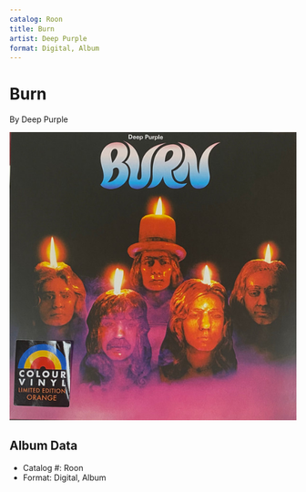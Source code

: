```yaml
---
catalog: Roon
title: Burn
artist: Deep Purple
format: Digital, Album
---
```


# Burn

By Deep Purple

![](../../assets/albumcovers/Deep_Purple-Burn.png)

## Album Data

- Catalog #: Roon
- Format: Digital, Album

